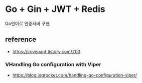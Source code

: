 # Go + Gin + JWT + Redis

Go언어로 인증서버 구현

## reference
- https://covenant.tistory.com/203

### VHandling Go configuration with Viper
- https://blog.logrocket.com/handling-go-configuration-viper/
